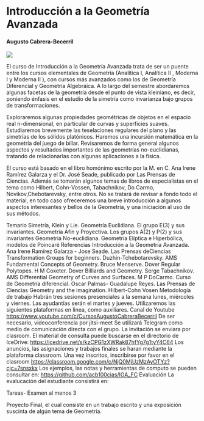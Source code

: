# Introducción a la Geometría Avanzada
#### Augusto Cabrera-Becerril 

![](https://media.tenor.com/pk5cwuGWwd0AAAAC/torus.gif)

El curso de Introducción a la Geometría Avanzada trata de ser un puente entre los cursos elementales de Geometría (Analítica I, Analítica II , Moderna I y Moderna II ), con cursos más avanzados como los de Geometría Diferencial y Geometría Algebráica. A lo largo del semestre abordaremos algunas facetas de la geometría desde el punto de vista kleiniano, es decir, poniendo énfasis en el estudio de la simetría como invarianza bajo grupos de transformaciones.

Exploraremos algunas propiedades geométricas de objetos en el espacio real n-dimensional, en particular de curvas y superficies suaves. Estudiaremos brevemente las teselaciones regulares del plano y las simetrías de los sólidos platónicos. Haremos una incursión matemática en la geometría del juego de billar. Revisaremos de forma general algunos aspectos y resultados importantes de las geometrías no-euclidianas, tratando de relacionarlas con algunas aplicaciones a la física.

El curso está basado en el libro homónimo escrito por la M. en C. Ana Irene Ramírez Galarza y el Dr. José Seade, publicado por Las Prensas de Ciencias. Además se tomarán algunos temas de libros de especialistas en el tema como Hilbert, Cohn-Vossen, Tabachnikov, Do Carmo, Novikov,Chebotarevsky, entre otros. No se tratará de revisar a fondo todo el material, en todo caso ofreceremos una breve introducción a algunos aspectos interesantes y bellos de la Geometría, y una iniciación al uso de sus métodos.

Temario
Simetría, Klein y Lie.
Geometría Euclidiana. El grupo E(3) y sus invariantes.
Geometría Afín y Proyectiva. Los grupos A(2) y P(2) y sus invariantes
Geometría No-euclidiana. Geometría Elíptica e Hiperbólica, modelos de Poincaré
Referencias
Introducción a la Geometría Avanzada. Ana Irene Ramírez Galarza - Jose Seade. Las Prensas deCiencias
Transformation Groups for beginners. Duzhin-Tchebotarevsky. AMS
Fundamental Concepts of Geometry. Bruce Menserve. Dover
Regular Polytopes. H M Coxeter. Dover
Billiards and Geometry. Serge Tabachnikov. AMS
Differential Geometry of Curves and Surfaces. M P DoCarmo.
Curso de Geometría diferencial. Oscar Palmas- Guadalupe Reyes. Las Prensas de Ciencias
Geometry and the imagination. Hilbert-Cohn Vosen
Metodología de trabajo
Habrán tres sesiones presenciales a la semana lunes, miércoles y viernes. Las ayudantías serán el martes y jueves. Utilizaremos las siguientes plataformas en linea, como auxiliares.
Canal de Youtube https://www.youtube.com/c/CursosAugustoCabreraBecerril
De ser necesario, videoconferencia por jitsi-meet
Se utilizará Telegram como medio de comunicación directa con el grupo. La invitación se enviara por clasroom.
El material de consulta puede buscarse en el directorio de IceDrive: https://icedrive.net/s/kzCPG1zXWRak87hfYg7g1tyY4C64
Los anuncios, las asignaciones y trabajos finales se haran mediante la plataforma classroom. Una vez inscritos, inscribirse por favor en el clasroom https://classroom.google.com/c/NjQ0MjUzMzAyOTYz?cjc=7snsxkx
Los ejemplos, las notas y herramientas de computo se pueden consultar en: https://github.com/acb100cias/IGA_FC
Evaluación
La evalucación del estudiante consistirá en:

Tareas- Examen al menos 3

Proyecto Final, el cual consiste en un trabajo escrito y una exposición suscinta de algún tema de Geometría.
